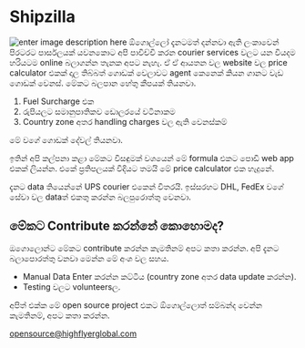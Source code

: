 
# Shipzilla

![enter image description here](https://github.com/HighFlyer-Global/Shipzilla/blob/main/shipzilla.png?raw=true)
ඕගොල්ලෝ දැනටමත්  දන්නවා ඇති ලංකාවෙන් පිරටරට පාර්සලයක් යවනකොට අපි පාවිච්චි කරන courier services වලට යන වියදම හරියටම online බලාගන්න තැනක අපට නැහැ. ඒ ඒ ආයතන වල website වල price calculator එකක් දාල තිබ්බත් ගොඩක් වෙලාවට agent කෙනෙක් කියන ගානට වැඩ ගොඩක් වෙනස්. මේකට බලපාන හේතු කීපයක් තියනවා.

 1. Fuel Surcharge එක 
 2. රුපියලට සමානුපාතිකව ඩොලරයේ වටිනාකම  
 3. Country zone අතර handling charges වල ඇති වෙනස්කම් 

මේ වගේ ගොඩක් දේවල් තියනවා.

ඉතින් අපි කල්පනා කළා මේකට විසඳුමක් වශයෙන් මේ formula එකට පොඩි web app එකක් ලියන්න. එකේ ප්‍රතිපලයක් විදියට තමයි මේ price calculator එක හැදුනේ. 

දැනට data තියෙන්නේ UPS courier එකෙන් විතරයි. ඉස්සරහට DHL, FedEx වගේ සේවා වල dataත් එකතු කරන්න බලපුරොත්තු වෙනවා. 

## මේකට Contribute කරන්නේ කොහොමද?
ඔගොලොන්ට මේකට contribute කරන්න කැමතිනම් අපට කතා කරන්න. අපි දැනට බලාපොරත්තු වනවා මෙන්න මේ අංශ වල සහය.

 - Manual Data Enter කරන්න කට්ටිය (country zone අතර data update කරන්න).
 - Testing වලට volunteersල. 

අපිත් එක්ක මේ open source project එකට ඕගොල්ලොත් සම්බන්ද වෙන්න කැමතිනම්, අපට කතා කරන්න.

opensource@highflyerglobal.com 
